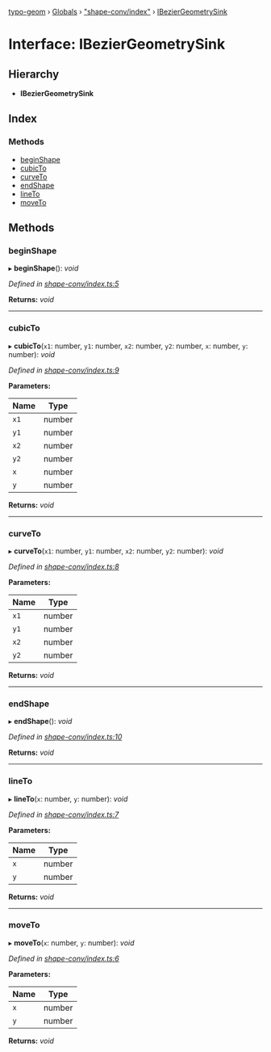 [typo-geom](../README.md) › [Globals](../globals.md) › ["shape-conv/index"](../modules/_shape_conv_index_.md) › [IBezierGeometrySink](_shape_conv_index_.ibeziergeometrysink.md)

# Interface: IBezierGeometrySink

## Hierarchy

* **IBezierGeometrySink**

## Index

### Methods

* [beginShape](_shape_conv_index_.ibeziergeometrysink.md#beginshape)
* [cubicTo](_shape_conv_index_.ibeziergeometrysink.md#cubicto)
* [curveTo](_shape_conv_index_.ibeziergeometrysink.md#curveto)
* [endShape](_shape_conv_index_.ibeziergeometrysink.md#endshape)
* [lineTo](_shape_conv_index_.ibeziergeometrysink.md#lineto)
* [moveTo](_shape_conv_index_.ibeziergeometrysink.md#moveto)

## Methods

###  beginShape

▸ **beginShape**(): *void*

*Defined in [shape-conv/index.ts:5](https://github.com/be5invis/typo-geom/blob/9ebaae4/src/shape-conv/index.ts#L5)*

**Returns:** *void*

___

###  cubicTo

▸ **cubicTo**(`x1`: number, `y1`: number, `x2`: number, `y2`: number, `x`: number, `y`: number): *void*

*Defined in [shape-conv/index.ts:9](https://github.com/be5invis/typo-geom/blob/9ebaae4/src/shape-conv/index.ts#L9)*

**Parameters:**

Name | Type |
------ | ------ |
`x1` | number |
`y1` | number |
`x2` | number |
`y2` | number |
`x` | number |
`y` | number |

**Returns:** *void*

___

###  curveTo

▸ **curveTo**(`x1`: number, `y1`: number, `x2`: number, `y2`: number): *void*

*Defined in [shape-conv/index.ts:8](https://github.com/be5invis/typo-geom/blob/9ebaae4/src/shape-conv/index.ts#L8)*

**Parameters:**

Name | Type |
------ | ------ |
`x1` | number |
`y1` | number |
`x2` | number |
`y2` | number |

**Returns:** *void*

___

###  endShape

▸ **endShape**(): *void*

*Defined in [shape-conv/index.ts:10](https://github.com/be5invis/typo-geom/blob/9ebaae4/src/shape-conv/index.ts#L10)*

**Returns:** *void*

___

###  lineTo

▸ **lineTo**(`x`: number, `y`: number): *void*

*Defined in [shape-conv/index.ts:7](https://github.com/be5invis/typo-geom/blob/9ebaae4/src/shape-conv/index.ts#L7)*

**Parameters:**

Name | Type |
------ | ------ |
`x` | number |
`y` | number |

**Returns:** *void*

___

###  moveTo

▸ **moveTo**(`x`: number, `y`: number): *void*

*Defined in [shape-conv/index.ts:6](https://github.com/be5invis/typo-geom/blob/9ebaae4/src/shape-conv/index.ts#L6)*

**Parameters:**

Name | Type |
------ | ------ |
`x` | number |
`y` | number |

**Returns:** *void*
